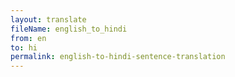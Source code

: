 ```yaml
--- 
layout: translate 
fileName: english_to_hindi 
from: en
to: hi 
permalink: english-to-hindi-sentence-translation
---
```

